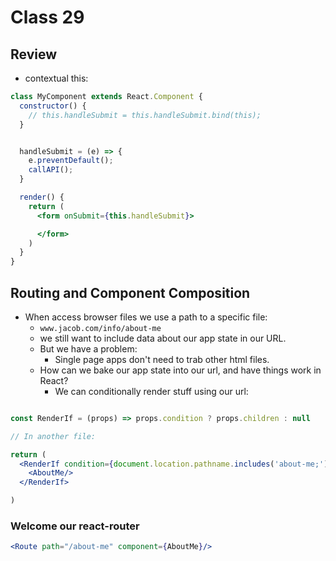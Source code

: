 # Class 29

## Review

- contextual this:
  
```jsx
class MyComponent extends React.Component {
  constructor() {
    // this.handleSubmit = this.handleSubmit.bind(this);
  }


  handleSubmit = (e) => {
    e.preventDefault();
    callAPI();
  }

  render() {
    return (
      <form onSubmit={this.handleSubmit}>

      </form>
    )
  }
}
```

## Routing and Component Composition

- When access browser files we use a path to a specific file:
  - `www.jacob.com/info/about-me`
  - we still want to include data about our app state in our URL.
  - But we have a problem:
    - Single page apps don't need to trab other html files.
  - How can we bake our app state into our url, and have things work in React?
    - We can conditionally render stuff using our url:

```jsx

const RenderIf = (props) => props.condition ? props.children : null

// In another file:

return (
  <RenderIf condition={document.location.pathname.includes('about-me;')}>
    <AboutMe/>
  </RenderIf>

)
```

### Welcome our react-router

```jsx
<Route path="/about-me" component={AboutMe}/>
```
